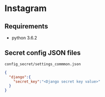 # Instagram

## Requirements

- python 3.6.2

## Secret config JSON files

```config_secret/settings_commmon.json```

```json
{
  "django":{
    "secret_key":"<Django secret key value>"
  }
}
```

